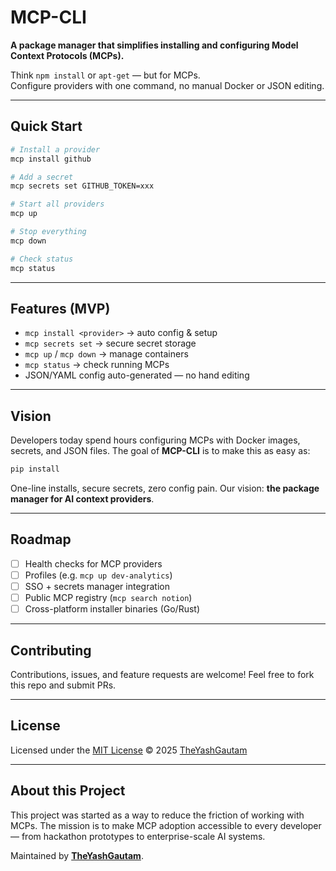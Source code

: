 # MCP-CLI

**A package manager that simplifies installing and configuring Model Context Protocols (MCPs).**  

Think `npm install` or `apt-get` — but for MCPs.  
Configure providers with one command, no manual Docker or JSON editing.  

---

## Quick Start

```bash
# Install a provider
mcp install github

# Add a secret
mcp secrets set GITHUB_TOKEN=xxx

# Start all providers
mcp up

# Stop everything
mcp down

# Check status
mcp status
```

---

## Features (MVP)

* `mcp install <provider>` → auto config & setup
* `mcp secrets set` → secure secret storage
* `mcp up` / `mcp down` → manage containers
* `mcp status` → check running MCPs
* JSON/YAML config auto-generated — no hand editing

---

## Vision

Developers today spend hours configuring MCPs with Docker images, secrets, and JSON files.
The goal of **MCP-CLI** is to make this as easy as:

```bash
pip install
```

One-line installs, secure secrets, zero config pain.
Our vision: **the package manager for AI context providers**.

---

## Roadmap

* [ ] Health checks for MCP providers
* [ ] Profiles (e.g. `mcp up dev-analytics`)
* [ ] SSO + secrets manager integration
* [ ] Public MCP registry (`mcp search notion`)
* [ ] Cross-platform installer binaries (Go/Rust)

---

## Contributing

Contributions, issues, and feature requests are welcome!
Feel free to fork this repo and submit PRs.

---

## License

Licensed under the [MIT License](LICENSE) © 2025 [TheYashGautam](https://github.com/TheYashGautam)

---

## About this Project

This project was started as a way to reduce the friction of working with MCPs.
The mission is to make MCP adoption accessible to every developer — from hackathon prototypes to enterprise-scale AI systems.

Maintained by [**TheYashGautam**](https://github.com/TheYashGautam).

````
